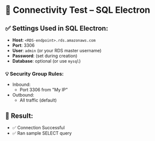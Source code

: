 # 🔌 Connectivity Test – SQL Electron

## ✅ Settings Used in SQL Electron:

- **Host**: `<RDS-endpoint>.rds.amazonaws.com`
- **Port**: 3306
- **User**: `admin` (or your RDS master username)
- **Password**: (set during creation)
- **Database**: optional (or use `mysql`)

### 💡 Security Group Rules:
- Inbound:
  - Port 3306 from "My IP"
- Outbound:
  - All traffic (default)

## 🧪 Result:
- ✅ Connection Successful
- ✅ Ran sample SELECT query


